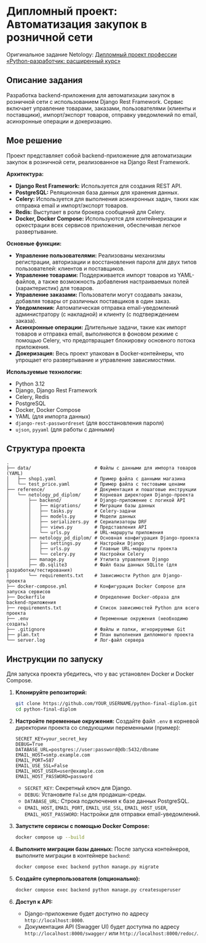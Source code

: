 # Дипломный проект: Автоматизация закупок в розничной сети

Оригинальное задание Netology: [Дипломный проект профессии «Python-разработчик: расширенный курс»](https://github.com/netology-code/python-final-diplom/blob/master/README.md)

## Описание задания

Разработка backend-приложения для автоматизации закупок в розничной сети с использованием Django Rest Framework. Сервис включает управление товарами, заказами, пользователями (клиенты и поставщики), импорт/экспорт товаров, отправку уведомлений по email, асинхронные операции и докеризацию.

## Мое решение

Проект представляет собой backend-приложение для автоматизации закупок в розничной сети, реализованное на Django Rest Framework.

**Архитектура:**
*   **Django Rest Framework:** Используется для создания REST API.
*   **PostgreSQL:** Реляционная база данных для хранения данных.
*   **Celery:** Используется для выполнения асинхронных задач, таких как отправка email и импорт/экспорт товаров.
*   **Redis:** Выступает в роли брокера сообщений для Celery.
*   **Docker, Docker Compose:** Используются для контейнеризации и оркестрации всех сервисов приложения, обеспечивая легкое развертывание.

**Основные функции:**
*   **Управление пользователями:** Реализованы механизмы регистрации, авторизации и восстановления пароля для двух типов пользователей: клиентов и поставщиков.
*   **Управление товарами:** Поддерживается импорт товаров из YAML-файлов, а также возможность добавления настраиваемых полей (характеристик) для товаров.
*   **Управление заказами:** Пользователи могут создавать заказы, добавляя товары от различных поставщиков в один заказ.
*   **Уведомления:** Автоматическая отправка email-уведомлений администратору (с накладной) и клиенту (с подтверждением заказа).
*   **Асинхронные операции:** Длительные задачи, такие как импорт товаров и отправка email, выполняются в фоновом режиме с помощью Celery, что предотвращает блокировку основного потока приложения.
*   **Докеризация:** Весь проект упакован в Docker-контейнеры, что упрощает его развертывание и управление зависимостями.

**Используемые технологии:**
*   Python 3.12
*   Django, Django Rest Framework
*   Celery, Redis
*   PostgreSQL
*   Docker, Docker Compose
*   YAML (для импорта данных)
*   `django-rest-passwordreset` (для восстановления пароля)
*   `ujson`, `pyyaml` (для работы с данными)

## Структура проекта

```
.
├── data/                       # Файлы с данными для импорта товаров (YAML)
│   ├── shop1.yaml              # Пример файла с данными магазина
│   └── test_price.yaml         # Пример файла с тестовыми ценами
├── reference/                  # Документация и пошаговые инструкции
│   └── netology_pd_diplom/     # Корневая директория Django-проекта
│       ├── backend/            # Django-приложение с логикой API
│       │   ├── migrations/     # Миграции базы данных
│       │   ├── tasks.py        # Celery-задачи
│       │   ├── models.py       # Модели данных
│       │   ├── serializers.py  # Сериализаторы DRF
│       │   ├── views.py        # Представления API
│       │   └── urls.py         # URL-маршруты приложения
│       ├── netology_pd_diplom/ # Основная конфигурация Django-проекта
│       │   ├── settings.py     # Настройки Django
│       │   ├── urls.py         # Главные URL-маршруты проекта
│       │   └── celery.py       # Настройки Celery
│       ├── manage.py           # Утилита управления Django
│       ├── db.sqlite3          # Файл базы данных SQLite (для разработки/тестирования)
│       └── requirements.txt    # Зависимости Python для Django-проекта
├── docker-compose.yml          # Конфигурация Docker Compose для запуска сервисов
├── Dockerfile                  # Определение Docker-образа для backend-приложения
├── requirements.txt            # Список зависимостей Python для всего проекта
├── .env                        # Переменные окружения (необходимо создать)
├── .gitignore                  # Файлы и папки, игнорируемые Git
├── plan.txt                    # План выполнения дипломного проекта
└── server.log                  # Лог-файл сервера
```

## Инструкции по запуску

Для запуска проекта убедитесь, что у вас установлен Docker и Docker Compose.

1.  **Клонируйте репозиторий:**
    ```bash
    git clone https://github.com/YOUR_USERNAME/python-final-diplom.git
    cd python-final-diplom
    ```

2.  **Настройте переменные окружения:**
    Создайте файл `.env` в корневой директории проекта со следующими переменными (пример):
    ```
    SECRET_KEY=your_secret_key
    DEBUG=True
    DATABASE_URL=postgres://user:password@db:5432/dbname
    EMAIL_HOST=smtp.example.com
    EMAIL_PORT=587
    EMAIL_USE_SSL=False
    EMAIL_HOST_USER=user@example.com
    EMAIL_HOST_PASSWORD=password
    ```
    *   `SECRET_KEY`: Секретный ключ для Django.
    *   `DEBUG`: Установите `False` для продакшн-среды.
    *   `DATABASE_URL`: Строка подключения к базе данных PostgreSQL.
    *   `EMAIL_HOST`, `EMAIL_PORT`, `EMAIL_USE_SSL`, `EMAIL_HOST_USER`, `EMAIL_HOST_PASSWORD`: Настройки для отправки email-уведомлений.

3.  **Запустите сервисы с помощью Docker Compose:**
    ```bash
    docker compose up --build
    ```

4.  **Выполните миграции базы данных:**
    После запуска контейнеров, выполните миграции в контейнере `backend`:
    ```bash
    docker compose exec backend python manage.py migrate
    ```

5.  **Создайте суперпользователя (опционально):**
    ```bash
    docker compose exec backend python manage.py createsuperuser
    ```

6.  **Доступ к API:**
    *   Django-приложение будет доступно по адресу `http://localhost:8000`.
    *   Документация API (Swagger UI) будет доступна по адресу `http://localhost:8000/swagger/` или `http://localhost:8000/redoc/`.